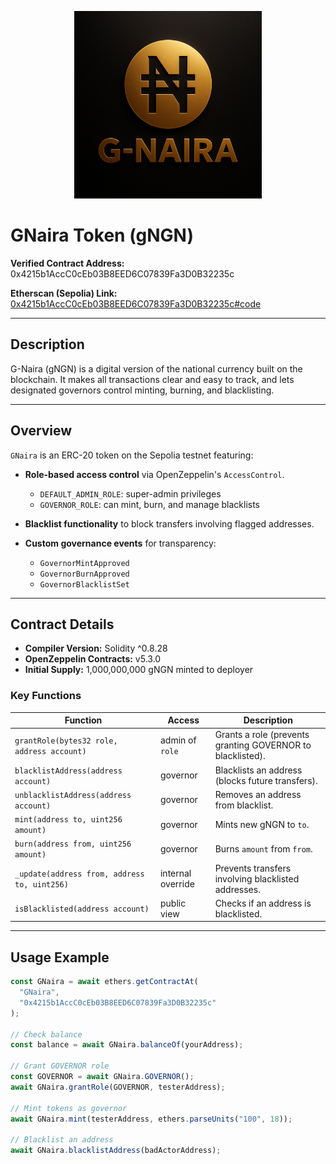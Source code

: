 <p align="center">
  <img src="./g-naira.png" alt="G-Naira Token Logo" width="300"/>
</p>

# GNaira Token (gNGN)

**Verified Contract Address:** 0x4215b1AccC0cEb03B8EED6C07839Fa3D0B32235c

**Etherscan (Sepolia) Link:** [0x4215b1AccC0cEb03B8EED6C07839Fa3D0B32235c#code](https://sepolia.etherscan.io/address/0x4215b1AccC0cEb03B8EED6C07839Fa3D0B32235c#code)

---

## Description

G-Naira (gNGN) is a digital version of the national currency built on the blockchain. It makes all transactions clear and easy to track, and lets designated governors control minting, burning, and blacklisting.

---

## Overview

`GNaira` is an ERC-20 token on the Sepolia testnet featuring:

* **Role-based access control** via OpenZeppelin's `AccessControl`.

  * `DEFAULT_ADMIN_ROLE`: super-admin privileges
  * `GOVERNOR_ROLE`: can mint, burn, and manage blacklists
* **Blacklist functionality** to block transfers involving flagged addresses.
* **Custom governance events** for transparency:

  * `GovernorMintApproved`
  * `GovernorBurnApproved`
  * `GovernorBlacklistSet`

---

## Contract Details

* **Compiler Version:** Solidity ^0.8.28
* **OpenZeppelin Contracts:** v5.3.0
* **Initial Supply:** 1,000,000,000 gNGN minted to deployer

### Key Functions

| Function                                     | Access            | Description                                                |
| -------------------------------------------- | ----------------- | ---------------------------------------------------------- |
| `grantRole(bytes32 role, address account)`   | admin of `role`   | Grants a role (prevents granting GOVERNOR to blacklisted). |
| `blacklistAddress(address account)`          | governor          | Blacklists an address (blocks future transfers).           |
| `unblacklistAddress(address account)`        | governor          | Removes an address from blacklist.                         |
| `mint(address to, uint256 amount)`           | governor          | Mints new gNGN to `to`.                                    |
| `burn(address from, uint256 amount)`         | governor          | Burns `amount` from `from`.                                |
| `_update(address from, address to, uint256)` | internal override | Prevents transfers involving blacklisted addresses.        |
| `isBlacklisted(address account)`             | public view       | Checks if an address is blacklisted.                       |

---

## Usage Example

```js
const GNaira = await ethers.getContractAt(
  "GNaira", 
  "0x4215b1AccC0cEb03B8EED6C07839Fa3D0B32235c"
);

// Check balance
const balance = await GNaira.balanceOf(yourAddress);

// Grant GOVERNOR role
const GOVERNOR = await GNaira.GOVERNOR();
await GNaira.grantRole(GOVERNOR, testerAddress);

// Mint tokens as governor
await GNaira.mint(testerAddress, ethers.parseUnits("100", 18));

// Blacklist an address
await GNaira.blacklistAddress(badActorAddress);
```
